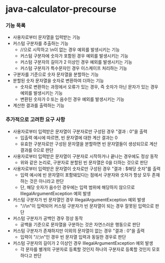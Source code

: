 # java-calculator-precourse

### 기능 목록

- 사용자로부터 문자열을 입력받는 기능
- 커스텀 구분자를 추출하는 기능
    - //으로 시작하고 \n이 없는 경우 예외를 발생시키는 기능
    - 커스텀 구분자에 숫자가 포함된 경우 예외를 발생시키는 기능
    - 커스텀 구분자의 길이가 2 이상인 경우 예외를 발생시키는 기능
    - 커스텀 구분자가 특수문자인 경우 이스케이프 처리하는 기능
- 구분자를 기준으로 숫자 문자열을 분할하는 기능
- 분할된 숫자 문자열을 숫자로 변환하여 더하는 기능
    - 숫자로 변환하는 과정에서 오류가 있는 경우, 즉 숫자가 아닌 문자가 있는 경우 예외를 발생시키는 기능
    - 변환된 숫자가 0 또는 음수인 경우 예외를 발생시키는 기능
- 계산한 결과를 출력하는 기능

### 추가적으로 고려한 요구 사항

- 사용자로부터 입력받은 문자열이 구분자로만 구성된 경우 "결과 : 0"을 출력
    - 입출력 예시에 따르면, 빈 문자열에 대한 계산 결과는 0
    - 유효한 구분자로만 구성된 문자열을 분할하면 빈 문자열들이 생성되므로 계산 결과를 0으로 판단
- 사용자로부터 입력받은 문자열이 구분자로 시작하거나 끝나는 경우에도 정상 동작
    - 위와 같은 논리로, 구분자로 분할된 빈 문자열은 0을 더하는 것으로 판단
- 사용자로부터 입력받은 문자열이 숫자로만 구성된 경우 "결과 : $해당 숫자"를 출력
    - 입력 예시에 빈 문자열이 포함돼있다는 점에서 구분자와 숫자가 항상 모두 존재하는 것은 아니라고 판단
    - 단, 해당 숫자가 음수인 경우에는 입력 범위에 해당하지 않으므로 IllegalArgumentException 예외 발생
- 커스텀 구분자가 빈 문자열인 경우 IllegalArgumentException 예외 발생
    - "//\n"이 입력되어 커스텀 구분자가 빈 문자열이 되는 경우 잘못된 입력으로 판단
- 커스텀 구분자가 공백인 경우 정상 동작
    - 공백을 기준으로 문자열을 구분하는 것은 자연스러운 행동으로 판단
- 커스텀 구분자가 존재하지만 이외의 문자열이 없는 경우 "결과 : 0"을 출력
    - 입력이 "//;\n"인 경우 빈 문자열 입력과 동일한 경우로 판단
- 커스텀 구분자의 길이가 2 이상인 경우 IllegalArgumentException 예외 발생
    - 각 문자를 별개의 구분자로 등록할 것인지 하나의 구분자로 등록할 것인지 모호하다고 판단
